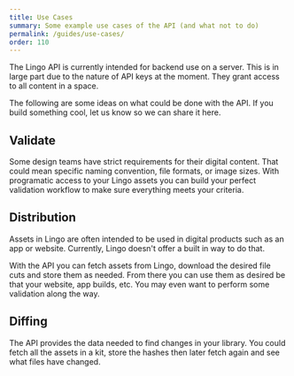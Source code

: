 ```yaml
---
title: Use Cases
summary: Some example use cases of the API (and what not to do)
permalink: /guides/use-cases/
order: 110
---
```


The Lingo API is currently intended for backend use on a server. This is in large part due to the nature of API keys at the moment. They grant access to all content in a space.

The following are some ideas on what could be done with the API. If you build something cool, let us know so we can share it here.


## Validate

Some design teams have strict requirements for their digital content. That could mean specific naming convention, file formats, or image sizes. With programatic access to your Lingo assets you can build your perfect validation workflow to make sure everything meets your criteria.


## Distribution

Assets in Lingo are often intended to be used in digital products such as an app or website. Currently, Lingo doesn't offer a built in way to do that.

With the API you can fetch assets from Lingo, download the desired file cuts and store them as needed. From there you can use them as desired be that your website, app builds, etc. You may even want to perform some validation along the way.

## Diffing

The API provides the data needed to find changes in your library. You could fetch all the assets in a kit, store the hashes then later fetch again and see what files have changed.




